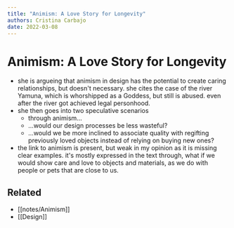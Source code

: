```yaml
---
title: "Animism: A Love Story for Longevity"
authors: Cristina Carbajo
date: 2022-03-08
---
```

# Animism: A Love Story for Longevity

- she is argueing that animism in design has the potential to create caring relationships, but doesn't necessary. she cites the case of the river Yamuna, which is whorshipped as a Goddess, but still is abused. even after the river got achieved legal personhood.
- she then goes into two speculative scenarios
  - through animism…
  - …would our design processes be less wasteful?
  - …would we be more inclined to associate quality with regifting previously loved objects instead of relying on buying new ones?
- the link to animism is present, but weak in my opinion as it is missing clear examples. it's mostly expressed in the text through, what if we would show care and love to objects and materials, as we do with people or pets that are close to us.

## Related
- [[notes/Animism]]
- [[Design]]